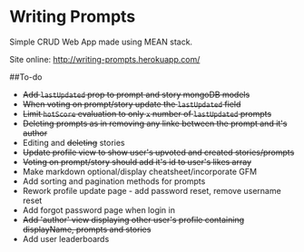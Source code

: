 # Writing Prompts

Simple CRUD Web App made using MEAN stack.

Site online: http://writing-prompts.herokuapp.com/

##To-do

* ~~Add ```lastUpdated``` prop to prompt and story mongoDB models~~
* ~~When voting on prompt/story update the ```lastUpdated``` field~~
* ~~Limit ```hotScore``` evaluation to only ```x``` number of ```lastUpdated``` prompts~~
* ~~Deleting prompts as in removing any linke between the prompt and it's author~~
* Editing and ~~deleting~~ stories
* ~~Update profile view to show user's upvoted and created stories/prompts~~
* ~~Voting on prompt/story should add it's id to user's likes array~~
* Make markdown optional/display cheatsheet/incorporate GFM
* Add sorting and pagination methods for prompts
* Rework profile update page - add password reset, remove username reset
* Add forgot password page when login in
* ~~Add 'author' view displaying other user's profile containing displayName, prompts and stories~~
* Add user leaderboards